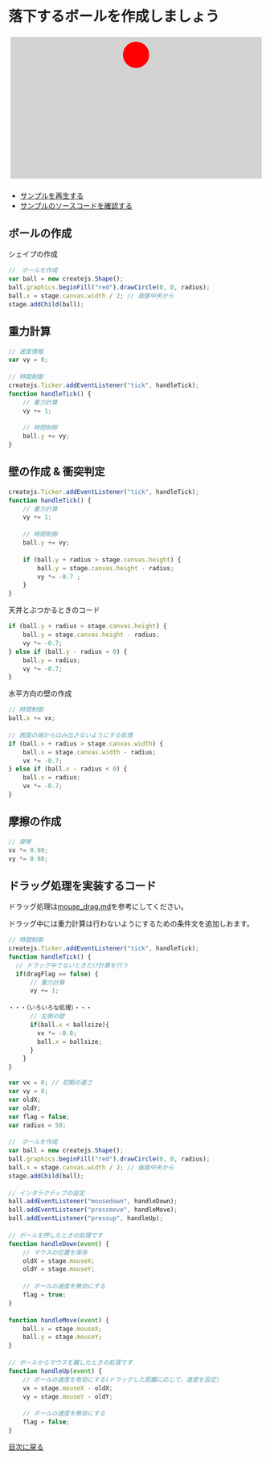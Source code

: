 # 落下するボールを作成しましょう

![](../imgs/ball.html.png)

- [サンプルを再生する](https://ics-creative.github.io/tutorial-createjs/samples/ball.html)
- [サンプルのソースコードを確認する](../samples/ball.html)


## ボールの作成

シェイプの作成

```js
//　ボールを作成
var ball = new createjs.Shape();
ball.graphics.beginFill("red").drawCircle(0, 0, radius);
ball.x = stage.canvas.width / 2; // 画面中央から
stage.addChild(ball);
```

## 重力計算
```js
// 速度情報
var vy = 0;

// 時間制御
createjs.Ticker.addEventListener("tick", handleTick);
function handleTick() {
    // 重力計算
    vy += 1;

    // 時間制御
    ball.y += vy;
}
```

## 壁の作成 & 衝突判定

```js
createjs.Ticker.addEventListener("tick", handleTick);
function handleTick() {
    // 重力計算
    vy += 1;

    // 時間制御
    ball.y += vy;

    if (ball.y + radius > stage.canvas.height) {
        ball.y = stage.canvas.height - radius;
        vy *= -0.7 ;
    }
}
```


天井とぶつかるときのコード

```js
if (ball.y + radius > stage.canvas.height) {
    ball.y = stage.canvas.height - radius;
    vy *= -0.7;
} else if (ball.y - radius < 0) {
    ball.y = radius;
    vy *= -0.7;
}
```

水平方向の壁の作成

```js
// 時間制御
ball.x += vx;

// 画面の端からはみ出さないようにする処理
if (ball.x + radius > stage.canvas.width) {
    ball.x = stage.canvas.width - radius;
    vx *= -0.7;
} else if (ball.x - radius < 0) {
    ball.x = radius;
    vx *= -0.7;
}
```

## 摩擦の作成

```js
// 摩擦
vx *= 0.98;
vy *= 0.98;
```


## ドラッグ処理を実装するコード

ドラッグ処理は[mouse_drag.md](mouse_drag.md)を参考にしてください。

ドラッグ中には重力計算は行わないようにするための条件文を追加しおます。
```js
// 時間制御
createjs.Ticker.addEventListener("tick", handleTick);
function handleTick() {
  // ドラッグ中でないときだけ計算を行う  
  if(dragFlag == false) {
      // 重力計算
      vy += 1;

・・・（いろいろな処理）・・・
      // 左側の壁
      if(ball.x < ballsize){
        vx *= -0.8;
        ball.x = ballsize;
      }
    }
}
```


```js
var vx = 0; // 初期の速さ
var vy = 0;
var oldX;
var oldY;
var flag = false;
var radius = 50;

//　ボールを作成
var ball = new createjs.Shape();
ball.graphics.beginFill("red").drawCircle(0, 0, radius);
ball.x = stage.canvas.width / 2; // 画面中央から
stage.addChild(ball);

// インタラクティブの設定
ball.addEventListener("mousedown", handleDown);
ball.addEventListener("pressmove", handleMove);
ball.addEventListener("pressup", handleUp);

// ボールを押したときの処理です
function handleDown(event) {
    // マウスの位置を保存
    oldX = stage.mouseX;
    oldY = stage.mouseY;

    // ボールの速度を無効にする
    flag = true;
}

function handleMove(event) {
    ball.x = stage.mouseX;
    ball.y = stage.mouseY;
}

// ボールからマウスを離したときの処理です
function handleUp(event) {
    // ボールの速度を有効にする(ドラッグした距離に応じて、速度を設定)
    vx = stage.mouseX - oldX;
    vy = stage.mouseY - oldY;

    // ボールの速度を無効にする
    flag = false;
}
```

[目次に戻る](index.md)
